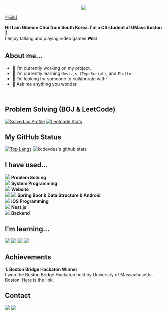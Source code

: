 <p align="center">
  <img src="https://capsule-render.vercel.app/api?type=waving&color=ffffff&height=200&section=header&text=Gibeom%20Choi&fontSize=90" />
</p>

[한국어](https://github.com/kcdevdes/kcdevdes/blob/main/README_ko.md)

<!-- **kcdevdes/kcdevdes** is a ✨ _special_ ✨ repository because its `README.md` (this file) appears on your GitHub profile.

Here are some ideas to get you started:

- 🔭 I’m currently working on ...
- 🌱 I’m currently learning ...
- 👯 I’m looking to collaborate on ...
- 🤔 I’m looking for help with ...
- 💬 Ask me about ...
- 📫 How to reach me: ...
- 😄 Pronouns: ...
- ⚡ Fun fact: ...  -->

**Hi! I am Gibeom Choi from South Korea. I'm a CS student at UMass Boston** 🌱
<br/>
I enjoy talking and playing video games 🎮⌨️
<br />
## About me...

- 🔭 I’m currently working on my project.
- 🌱 I’m currently learning `Nest.js (TypeScript)`, and `Flutter`.
- 🤔 I’m looking for someone to collaborate with!
- 💬 Ask me anything you wonder.

</br>

## Problem Solving (BOJ & LeetCode)

[![Solved.ac Profile](http://mazassumnida.wtf/api/v2/generate_badge?boj=kcdevdes)](https://solved.ac/kcdevdes/)
[![Leetcode Stats](https://leetcard.jacoblin.cool/kcdevdes)](https://leetcode.com/kcdevdes)


## My GitHub Status

[![Top Langs](https://github-readme-stats.vercel.app/api/top-langs/?username=kcdevdes&layout=compact)](https://github.com/kcdevdes/github-readme-stats) 
![kcdevdes's github stats](https://github-readme-stats.vercel.app/api?username=kcdevdes&show_icons=true&theme=tokyonight)


## I have used...

<img src="https://img.shields.io/badge/Python-3766AB?style=flat-square&logo=Python&logoColor=white"/></a> <b>Problem Solving</b> </br>
<img src="https://img.shields.io/badge/C-A8B9CC?style=flat-square&logo=C&logoColor=white"/></a> <b>System Programming</b> </br>
<img src="https://img.shields.io/badge/Javascript-F7DF1E?style=flat-square&logo=Javascript&logoColor=white"/></a> <b>Website</b> </br>
<img src="https://img.shields.io/badge/Java-437291?style=flat-square&logo=OpenJDK&logoColor=white"/></a> <img src="https://img.shields.io/badge/Kotlin-7F52FF?style=flat-square&logo=Kotlin&logoColor=white"/></a> <b>Spring Boot & Data Structure & Android</b> </br>
<img src="https://img.shields.io/badge/Swift-F05138?style=flat-square&logo=Swift&logoColor=white"/></a> <b>iOS Programming</b> </br>
<img src="https://img.shields.io/badge/Typescript-3178C6?style=flat-square&logo=Typescript&logoColor=white"/></a> <b>Nest.js</b> </br>
<img src="https://img.shields.io/badge/Node.js-339933?style=flat-square&logo=Node.js&logoColor=white"/></a> <b>Backend</b> </br>


## I'm learning...

<img src="https://img.shields.io/badge/AWS-232F3E?style=flat-square&logo=Amazon AWS&logoColor=white"/></a>
<img src="https://img.shields.io/badge/Docker-2496ED?style=flat-square&logo=Docker&logoColor=white"/></a>
<img src="https://img.shields.io/badge/Nest.js-E0234E?style=flat-square&logo=Nestjs&logoColor=white"/></a>
<img src="https://img.shields.io/badge/Flutter-02569B?style=flat-square&logo=Flutter&logoColor=white"/></a>

<!-- <img src="https://img.shields.io/badge/React-61DAFB?style=flat-square&logo=React&logoColor=white"/></a> -->

## Achievements

<b>1. Boston Bridge Hackaton Winner</b> </br>
I won the Boston Bridge Hackaton held by University of Massachusetts, Boston. [Here](https://github.com/BeeLeDev/PinPong) is the link.

## Contact

<a href="mailto:kcdevdes@gmail.com?subject=[GitHub]"><img src="https://img.shields.io/badge/gmail-EA4335?style=flat-square&logo=gmail&logoColor=white"/></a>
<a href="https://instagram.com/g_choi001"><img src="https://img.shields.io/badge/instagram-E4405F?style=flat-square&logo=instagram&logoColor=white"/></a>
